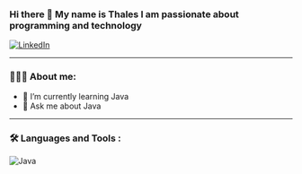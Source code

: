 ### Hi there 👋 My name is Thales I am passionate about programming and technology

[![LinkedIn](https://img.shields.io/badge/Linkedin-blue?style=flat-square&logo=linkedin&logoColor=white&link=https://www.linkedin.com/in/Thales32k/)](https://www.linkedin.com/in/Thales32k/)

---

### 👨🏻‍💻 About me:

- 🌱 I’m currently learning Java
- 💬 Ask me about Java

---

### 🛠️ Languages and Tools :

<img src="devicon-java-plain.svg" alt="Java">

